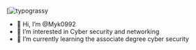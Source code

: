 [![typograssy](https://typograssy.deno.dev/api?text=WELCOME&l0=000000&l1=ea9f9f&l2=c44040&l3=a13030&l4=6e2121&bg=000000)

- 👋 Hi, I’m @Myk0992
- 👀 I’m interested in Cyber security and networking 
- 🌱 I’m currently learning the associate degree cyber security 

